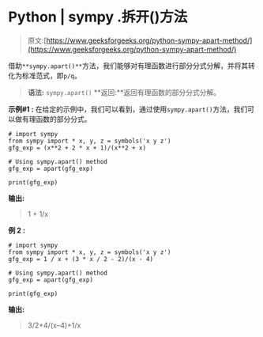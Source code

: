 # Python | sympy .拆开()方法

> 原文:[https://www.geeksforgeeks.org/python-sympy-apart-method/](https://www.geeksforgeeks.org/python-sympy-apart-method/)

借助`**sympy.apart()**`方法，我们能够对有理函数进行部分分式分解，并将其转化为标准范式，即`p/q`。

> **语法:** `sympy.apart()`
> **返回:**返回有理函数的部分分式分解。

**示例#1 :**
在给定的示例中，我们可以看到，通过使用`sympy.apart()`方法，我们可以做有理函数的部分分式。

```
# import sympy
from sympy import * x, y, z = symbols('x y z')
gfg_exp = (x**2 + 2 * x + 1)/(x**2 + x)

# Using sympy.apart() method
gfg_exp = apart(gfg_exp)

print(gfg_exp)
```

**输出:**

> 1 + 1/x

**例 2 :**

```
# import sympy
from sympy import * x, y, z = symbols('x y z')
gfg_exp = 1 / x + (3 * x / 2 - 2)/(x - 4)

# Using sympy.apart() method
gfg_exp = apart(gfg_exp)

print(gfg_exp)
```

**输出:**

> 3/2+4/(x–4)+1/x